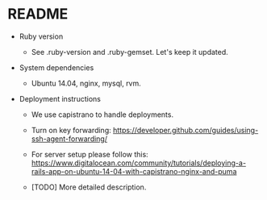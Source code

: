 # README

* Ruby version 
    * See .ruby-version and .ruby-gemset. Let's keep it updated.

* System dependencies
    * Ubuntu 14.04, nginx, mysql, rvm.

* Deployment instructions
    * We use capistrano to handle deployments.
    * Turn on key forwarding: https://developer.github.com/guides/using-ssh-agent-forwarding/
    * For server setup please follow this: https://www.digitalocean.com/community/tutorials/deploying-a-rails-app-on-ubuntu-14-04-with-capistrano-nginx-and-puma
        
    * [TODO] More detailed description.
